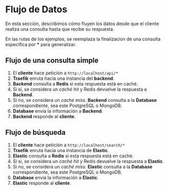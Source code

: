 # Flujo de Datos

En esta sección, describimos cómo fluyen los datos desde que el cliente realiza una consulta hasta que recibe su respuesta.

En las rutas de los ejemplos, se reemplaza la finalizacion de una consulta específica por __*__ para generalizar.

## Flujo de una consulta simple
1. El __cliente__ hace petición a `http://localhost/api/*`
2. __Traefik__ enruta hacia una instancia del __backend__.
3. __Backend__ consulta a __Redis__ si esta respuesta está en caché.
4. Si sí, se considera un _caché hit_ y Redis devuelve la respuesta a __Backend__.
5. Si no, se considera un _caché miss_. __Backend__ consulta a la __Database__ correspondiente, sea este PostgreSQL o MongoDB.
6. __Database__ envía la información a __Backend__.
7. __Backend__ responde al __cliente__. 

## Flujo de búsqueda

1. El __cliente__ hace petición a `http://localhost/search/*`
2. __Traefik__ enruta hacia una instancia de __Elastic__.
3. __Elastic__ consulta a __Redis__ si esta respuesta está en caché.
4. Si sí, se considera un _caché hit_ y Redis devuelve la respuesta a __Elastic__.
5. Si no, se considera un _caché miss_. __Elastic__ consulta a la __Database__ correspondiente, sea este PostgreSQL o MongoDB.
6. __Database__ envía la información a __Elastic__.
7. __Elastic__ responde al __cliente__. 

